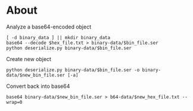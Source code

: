 # About

Analyze a base64-encoded object

```
[ -d binary_data ] || mkdir binary_data
base64 --decode $hex_file.txt > binary-data/$bin_file.ser
python deserialize.py binary-data/$bin_file.ser
```

Create new object
```
python deserialize.py binary-data/$bin_file.ser -o binary-data/$new_bin_file.ser [-a]
```

Convert back into base64
```
base64 binary-data/$new_bin_file.ser > b64-data/$new_hex_file.txt --wrap=0
```
